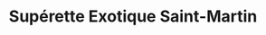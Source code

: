 ---
title: "Supérette Exotique Saint-Martin"
url: /albi/superette-exotique-saint-martin/
shop: commodité
---